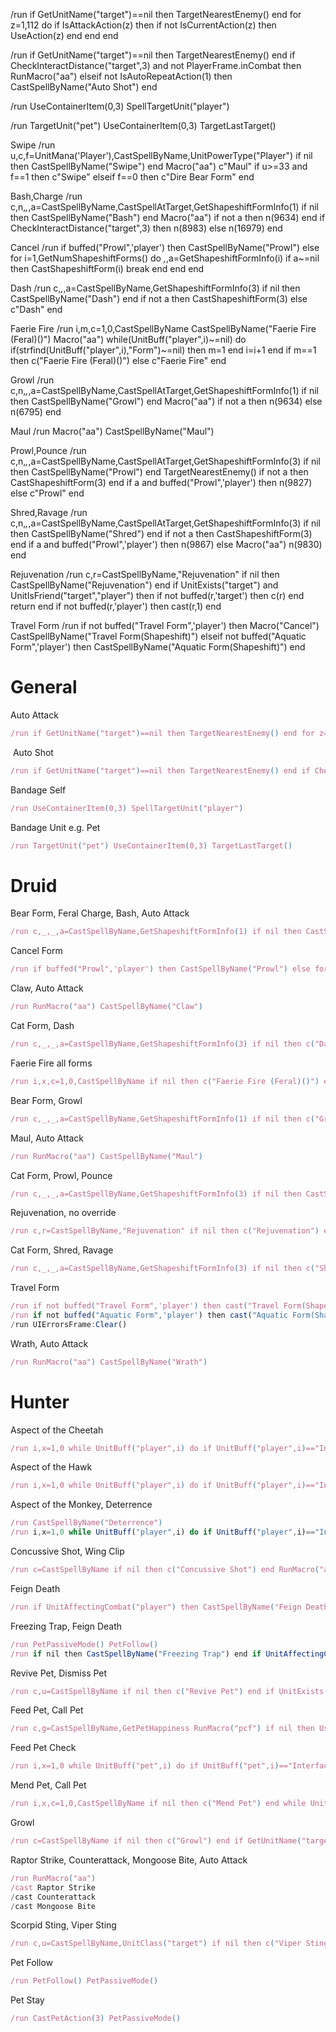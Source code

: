 
/run if GetUnitName("target")==nil then TargetNearestEnemy() end for z=1,112 do if IsAttackAction(z) then if not IsCurrentAction(z) then UseAction(z) end end end

/run if GetUnitName("target")==nil then TargetNearestEnemy() end if CheckInteractDistance("target",3) and not PlayerFrame.inCombat then RunMacro("aa") elseif not IsAutoRepeatAction(1) then CastSpellByName("Auto Shot") end

/run UseContainerItem(0,3) SpellTargetUnit("player")

/run TargetUnit("pet") UseContainerItem(0,3) TargetLastTarget()

Swipe
/run u,c,f=UnitMana('Player'),CastSpellByName,UnitPowerType("Player") if nil then CastSpellByName("Swipe") end Macro("aa") c"Maul" if u>=33 and f==1 then c"Swipe" elseif f==0 then c"Dire Bear Form" end

Bash,Charge
/run c,n,_,_,a=CastSpellByName,CastSpellAtTarget,GetShapeshiftFormInfo(1) if nil then CastSpellByName("Bash") end Macro("aa") if not a then n(9634) end if CheckInteractDistance("target",3) then n(8983) else n(16979) end

Cancel
/run if buffed("Prowl",'player') then CastSpellByName("Prowl") else for i=1,GetNumShapeshiftForms() do _,_,a=GetShapeshiftFormInfo(i) if a~=nil then CastShapeshiftForm(i) break end end end

Dash
/run c,_,_,a=CastSpellByName,GetShapeshiftFormInfo(3) if nil then CastSpellByName("Dash") end if not a then CastShapeshiftForm(3) else c"Dash" end

Faerie Fire
/run i,m,c=1,0,CastSpellByName CastSpellByName("Faerie Fire (Feral)()") Macro("aa") while(UnitBuff("player",i)~=nil) do if(strfind(UnitBuff("player",i),"Form")~=nil) then m=1 end i=i+1 end if m==1 then c("Faerie Fire (Feral)()") else c"Faerie Fire" end

Growl
/run c,n,_,_,a=CastSpellByName,CastSpellAtTarget,GetShapeshiftFormInfo(1) if nil then CastSpellByName("Growl") end Macro("aa") if not a then n(9634) else n(6795) end

Maul
/run Macro("aa") CastSpellByName("Maul")

Prowl,Pounce
/run c,n,_,_,a=CastSpellByName,CastSpellAtTarget,GetShapeshiftFormInfo(3) if nil then CastSpellByName("Prowl") end TargetNearestEnemy() if not a then CastShapeshiftForm(3) end if a and buffed("Prowl",'player') then n(9827) else c"Prowl" end

Shred,Ravage
/run c,n,_,_,a=CastSpellByName,CastSpellAtTarget,GetShapeshiftFormInfo(3) if nil then CastSpellByName("Shred") end if not a then CastShapeshiftForm(3) end if a and buffed("Prowl",'player') then n(9867) else Macro("aa") n(9830) end

Rejuvenation
/run c,r=CastSpellByName,"Rejuvenation" if nil then CastSpellByName("Rejuvenation") end if UnitExists("target") and UnitIsFriend("target","player") then if not buffed(r,'target') then c(r) end return end if not buffed(r,'player') then cast(r,1) end

Travel Form
/run if not buffed("Travel Form",'player') then Macro("Cancel") CastSpellByName("Travel Form(Shapeshift)") elseif not buffed("Aquatic Form",'player') then CastSpellByName("Aquatic Form(Shapeshift)") end

# General
<summary>Auto Attack</summary>

````js
/run if GetUnitName("target")==nil then TargetNearestEnemy() end for z=1,112 do if IsAttackAction(z) then if not IsCurrentAction(z) then UseAction(z) end end end
````
<summary>&nbsp;Auto Shot</summary>
 
````js
/run if GetUnitName("target")==nil then TargetNearestEnemy() end if CheckInteractDistance("target",3) and not PlayerFrame.inCombat then RunMacro("aa") elseif not IsAutoRepeatAction(1) then CastSpellByName("Auto Shot") end

````
<summary>Bandage Self</summary>
 
````js
/run UseContainerItem(0,3) SpellTargetUnit("player")

````
<summary>Bandage Unit e.g. Pet</summary>
 
````js
/run TargetUnit("pet") UseContainerItem(0,3) TargetLastTarget()
````

# Druid
<summary>Bear Form, Feral Charge, Bash, Auto Attack</summary>
 
````js
/run c,_,_,a=CastSpellByName,GetShapeshiftFormInfo(1) if nil then CastSpellByName("Bash") end RunMacro("aa") if not a then CastShapeshiftForm(1) end if CheckInteractDistance("target",3) then c"Bash" else c"Feral Charge" end
````
<summary>Cancel Form</summary>
 
````js
/run if buffed("Prowl",'player') then CastSpellByName("Prowl") else for i=1,GetNumShapeshiftForms() do _,_,a=GetShapeshiftFormInfo(i) if a~=nil then CastShapeshiftForm(i) break end end end
````

<summary>Claw, Auto Attack</summary>
 
````js
/run RunMacro("aa") CastSpellByName("Claw")
````
<summary>Cat Form, Dash</summary>
 
````js
/run c,_,_,a=CastSpellByName,GetShapeshiftFormInfo(3) if nil then c("Dash") end if not a then CastShapeshiftForm(3) else c"Dash" end
````
<summary>Faerie Fire all forms</summary>
 
````js
/run i,x,c=1,0,CastSpellByName if nil then c("Faerie Fire (Feral)()") end while UnitBuff("player",i) do if strfind(UnitBuff("player",i),"Form")~=nil then x=1 end i=i+1 end if x==1 then c"Faerie Fire (Feral)()" else c"Faerie Fire" end
````
<summary>Bear Form, Growl</summary>
 
````js
/run c,_,_,a=CastSpellByName,GetShapeshiftFormInfo(1) if nil then c("Growl") end RunMacro("aa") if not a then CastShapeshiftForm(1) else c"Growl" end
````
<summary>Maul, Auto Attack</summary>
 
````js
/run RunMacro("aa") CastSpellByName("Maul")
````
<summary>Cat Form, Prowl, Pounce</summary>
 
````js
/run c,_,_,a=CastSpellByName,GetShapeshiftFormInfo(3) if nil then CastSpellByName("Prowl") end ClearTarget() TargetNearestEnemy() if not a then CastShapeshiftForm(3) end if a and buffed("Prowl",'player') then c"Pounce" else c"Prowl" end
````
<summary>Rejuvenation, no override</summary>
 
````js
/run c,r=CastSpellByName,"Rejuvenation" if nil then c("Rejuvenation") end if UnitExists("target") and UnitIsFriend("target","player") then if not buffed(r,'target') then c(r) end return end if not buffed(r,'player') then cast(r,1) end
````
<summary>Cat Form, Shred, Ravage</summary>
 
````js
/run c,_,_,a=CastSpellByName,GetShapeshiftFormInfo(3) if nil then c("Shred") end if not a then CastShapeshiftForm(3) end if a and buffed("Prowl",'player') then ClearTarget() TargetNearestEnemy() c"Shred" else RunMacro("aa") c"Shred" end
````
<summary>Travel Form</summary>
 
````js
/run if not buffed("Travel Form",'player') then cast("Travel Form(Shapeshift)") end
/run if not buffed("Aquatic Form",'player') then cast("Aquatic Form(Shapeshift)") end
/run UIErrorsFrame:Clear()
````
<summary>Wrath, Auto Attack</summary>
 
````js
/run RunMacro("aa") CastSpellByName("Wrath")
````

# Hunter

<summary>Aspect of the Cheetah</summary>

````js
/run i,x=1,0 while UnitBuff("player",i) do if UnitBuff("player",i)=="Interface\\Icons\\Ability_Mount_JungleTiger" then x=1 end i=i+1 end if x==0 then CastSpellByName("Aspect of the Cheetah") end
````

<summary>Aspect of the Hawk</summary>

````js
/run i,x=1,0 while UnitBuff("player",i) do if UnitBuff("player",i)=="Interface\\Icons\\Spell_Nature_RavenForm" then x=1 end i=i+1 end if x==0 then CastSpellByName("Aspect of the Hawk") end
````

<summary>Aspect of the Monkey, Deterrence</summary>

````js
/run CastSpellByName("Deterrence")
/run i,x=1,0 while UnitBuff("player",i) do if UnitBuff("player",i)=="Interface\\Icons\\Ability_Hunter_AspectOfTheMonkey" then x=1 end i=i+1 end if x==0 then CastSpellByName("Aspect of the Monkey") end
````

<summary>Concussive Shot, Wing Clip</summary>

````js
/run c=CastSpellByName if nil then c("Concussive Shot") end RunMacro("as") if CheckInteractDistance("target",3) then RunMacro("aa") c"Wing Clip" c"Wing Clip(Rank 1)" else c"Concussive Shot" end
````

<summary>Feign Death</summary>

````js
/run if UnitAffectingCombat("player") then CastSpellByName("Feign Death") end
````

<summary>Freezing Trap, Feign Death</summary>

````js
/run PetPassiveMode() PetFollow()
/run if nil then CastSpellByName("Freezing Trap") end if UnitAffectingCombat("player") then CastSpellByName("Feign Death") else CastSpellByName("Freezing Trap") end
````

<summary>Revive Pet, Dismiss Pet</summary>

````js
/run c,u=CastSpellByName if nil then c("Revive Pet") end if UnitExists("pet") then if UnitHealth("pet")==0 then c"Revive Pet" else c"Dismiss Pet" end else c"Revive Pet" end
````

<summary>Feed Pet, Call Pet</summary>

````js
/run c,g=CastSpellByName,GetPetHappiness RunMacro("pcf") if nil then UseContainerItem(0,1) end if not UnitExists("pet") then c"Call Pet" elseif g()~=nil and g()~=3 and x==0 then c"Feed Pet" PickupContainerItem(0,1) end UseContainerItem(0,0)
````

<summary>Feed Pet Check</summary>

````js
/run i,x=1,0 while UnitBuff("pet",i) do if UnitBuff("pet",i)=="Interface\\Icons\\Ability_Hunter_BeastTraining" then x=1 end i=i+1 end
````

<summary>Mend Pet, Call Pet</summary>

````js
/run i,x,c=1,0,CastSpellByName if nil then c("Mend Pet") end while UnitBuff("pet",i) do if UnitBuff("pet",i)=="Interface\\Icons\\Ability_Hunter_MendPet" then x=1 end i=i+1 end if not UnitExists("pet") then c"Call Pet" elseif x==0 then c"Mend Pet" end
````

<summary>Growl</summary>

````js
/run c=CastSpellByName if nil then c("Growl") end if GetUnitName("target")==nil then TargetNearestEnemy() end c"Growl" PetAttack() PetDefensiveMode()
````

<summary>Raptor Strike, Counterattack, Mongoose Bite, Auto Attack</summary>

````js
/run RunMacro("aa")
/cast Raptor Strike
/cast Counterattack
/cast Mongoose Bite
````

<summary>Scorpid Sting, Viper Sting</summary>

````js
/run c,u=CastSpellByName,UnitClass("target") if nil then c("Viper Sting") end if u=="Rogue" or u=="Warrior" then c"Scorpid Sting" else c"Viper Sting" end

````

<summary>Pet Follow</summary>
 
````js
/run PetFollow() PetPassiveMode()
````

<summary>Pet Stay</summary>
 
````js
/run CastPetAction(3) PetPassiveMode()

````

